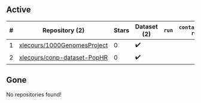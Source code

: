 ## Active
| # | Repository (2) | Stars | Dataset (2) | `run` | `containers-run` |
| --- | --- | --- | --- | --- | --- |
| 1 | [xlecours/1000GenomesProject](https://github.com/xlecours/1000GenomesProject) | 0 | :heavy_check_mark: |  |  |
| 2 | [xlecours/conp-dataset-PopHR](https://github.com/xlecours/conp-dataset-PopHR) | 0 | :heavy_check_mark: |  |  |

## Gone
No repositories found!
